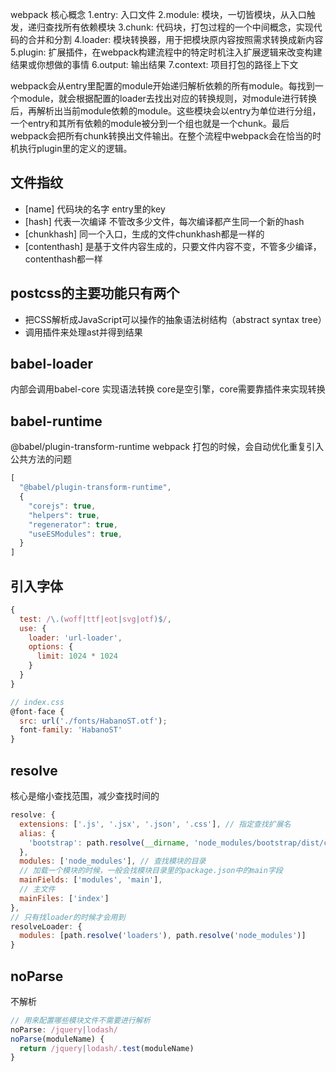 webpack 核心概念
1.entry: 入口文件
2.module: 模块，一切皆模块，从入口触发，递归查找所有依赖模块
3.chunk: 代码块，打包过程的一个中间概念，实现代码的合并和分割
4.loader: 模块转换器，用于把模块原内容按照需求转换成新内容
5.plugin: 扩展插件，在webpack构建流程中的特定时机注入扩展逻辑来改变构建结果或你想做的事情
6.output: 输出结果
7.context: 项目打包的路径上下文

webpack会从entry里配置的module开始递归解析依赖的所有module。每找到一个module，就会根据配置的loader去找出对应的转换规则，对module进行转换后，再解析出当前module依赖的module。这些模块会以entry为单位进行分组，一个entry和其所有依赖的module被分到一个组也就是一个chunk。最后webpack会把所有chunk转换出文件输出。在整个流程中webpack会在恰当的时机执行plugin里的定义的逻辑。

## 文件指纹
- [name] 代码块的名字 entry里的key
- [hash] 代表一次编译 不管改多少文件，每次编译都产生同一个新的hash
- [chunkhash] 同一个入口，生成的文件chunkhash都是一样的
- [contenthash] 是基于文件内容生成的，只要文件内容不变，不管多少编译，contenthash都一样

## postcss的主要功能只有两个
- 把CSS解析成JavaScript可以操作的抽象语法树结构（abstract syntax tree）
- 调用插件来处理ast并得到结果

## babel-loader
内部会调用babel-core 实现语法转换 core是空引擎，core需要靠插件来实现转换

## babel-runtime
@babel/plugin-transform-runtime
webpack 打包的时候，会自动优化重复引入公共方法的问题
```javascript
[
  "@babel/plugin-transform-runtime",
  {
    "corejs": true,
    "helpers": true,
    "regenerator": true,
    "useESModules": true,
  }
]
```

## 引入字体
```javascript
{
  test: /\.(woff|ttf|eot|svg|otf)$/,
  use: {
    loader: 'url-loader',
    options: {
      limit: 1024 * 1024
    }
  }
}

// index.css
@font-face {
  src: url('./fonts/HabanoST.otf');
  font-family: 'HabanoST'
}
```

## resolve
核心是缩小查找范围，减少查找时间的
```javascript
resolve: {
  extensions: ['.js', '.jsx', '.json', '.css'], // 指定查找扩展名
  alias: {
    'bootstrap': path.resolve(__dirname, 'node_modules/bootstrap/dist/css/bootstrap.css')
  },
  modules: ['node_modules'], // 查找模块的目录
  // 加载一个模块的时候，一般会找模块目录里的package.json中的main字段
  mainFields: ['modules', 'main'],
  // 主文件
  mainFiles: ['index']
},
// 只有找loader的时候才会用到
resolveLoader: {
  modules: [path.resolve('loaders'), path.resolve('node_modules')]
}
```

## noParse
不解析
```javascript
// 用来配置哪些模块文件不需要进行解析
noParse: /jquery|lodash/
noParse(moduleName) {
  return /jquery|lodash/.test(moduleName)
}
```
